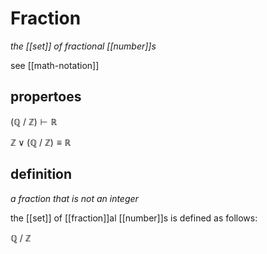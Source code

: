 # Fraction

_the [[set]] of fractional [[number]]s_

see [[math-notation]]

## propertoes

$(\mathbb Q\ /\ \mathbb Z) \vdash \mathbb R$

$\mathbb Z \lor (\mathbb Q \mathbb\ /\ \mathbb Z) \equiv \mathbb R$

## definition

_a fraction that is not an integer_

the [[set]] of [[fraction]]al [[number]]s is defined as follows:

$\mathbb Q\ /\ \mathbb Z$
